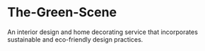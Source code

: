 # The-Green-Scene
An interior design and home decorating service that incorporates sustainable and eco-friendly design practices.
